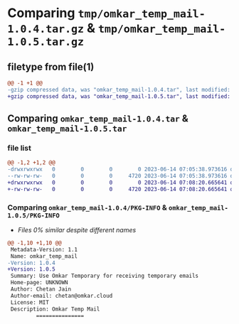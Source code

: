 # Comparing `tmp/omkar_temp_mail-1.0.4.tar.gz` & `tmp/omkar_temp_mail-1.0.5.tar.gz`

## filetype from file(1)

```diff
@@ -1 +1 @@
-gzip compressed data, was "omkar_temp_mail-1.0.4.tar", last modified: Wed Jun 14 07:05:38 2023, max compression
+gzip compressed data, was "omkar_temp_mail-1.0.5.tar", last modified: Wed Jun 14 07:08:20 2023, max compression
```

## Comparing `omkar_temp_mail-1.0.4.tar` & `omkar_temp_mail-1.0.5.tar`

### file list

```diff
@@ -1,2 +1,2 @@
-drwxrwxrwx   0        0        0        0 2023-06-14 07:05:38.973616 omkar_temp_mail-1.0.4/
--rw-rw-rw-   0        0        0     4720 2023-06-14 07:05:38.973616 omkar_temp_mail-1.0.4/PKG-INFO
+drwxrwxrwx   0        0        0        0 2023-06-14 07:08:20.665641 omkar_temp_mail-1.0.5/
+-rw-rw-rw-   0        0        0     4720 2023-06-14 07:08:20.665641 omkar_temp_mail-1.0.5/PKG-INFO
```

### Comparing `omkar_temp_mail-1.0.4/PKG-INFO` & `omkar_temp_mail-1.0.5/PKG-INFO`

 * *Files 0% similar despite different names*

```diff
@@ -1,10 +1,10 @@
 Metadata-Version: 1.1
 Name: omkar_temp_mail
-Version: 1.0.4
+Version: 1.0.5
 Summary: Use Omkar Temporary for receiving temporary emails
 Home-page: UNKNOWN
 Author: Chetan Jain
 Author-email: chetan@omkar.cloud
 License: MIT
 Description: Omkar Temp Mail
         ===============
```

